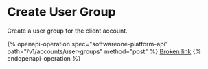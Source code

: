 # Create User Group

Create a user group for the client account.

{% openapi-operation spec="softwareone-platform-api" path="/v1/accounts/user-groups" method="post" %}
[Broken link](broken-reference)
{% endopenapi-operation %}
